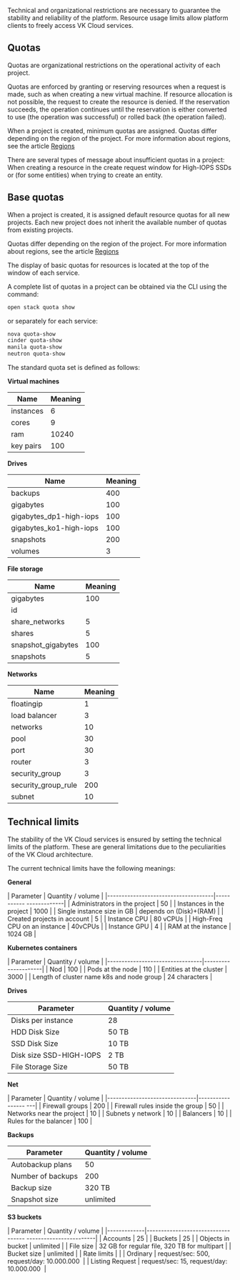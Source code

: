 Technical and organizational restrictions are necessary to guarantee the stability and reliability of the platform. Resource usage limits allow platform clients to freely access VK Cloud services.

## Quotas

Quotas are organizational restrictions on the operational activity of each project.

Quotas are enforced by granting or reserving resources when a request is made, such as when creating a new virtual machine. If resource allocation is not possible, the request to create the resource is denied. If the reservation succeeds, the operation continues until the reservation is either converted to use (the operation was successful) or rolled back (the operation failed).

When a project is created, minimum quotas are assigned. Quotas differ depending on the region of the project. For more information about regions, see the article [Regions](https://mcs.mail.ru/docs/ru/additionals/start/user-account/regions)

There are several types of message about insufficient quotas in a project: When creating a resource in the create request window for High-IOPS SSDs or (for some entities) when trying to create an entity.

## Base quotas

When a project is created, it is assigned default resource quotas for all new projects. Each new project does not inherit the available number of quotas from existing projects.

Quotas differ depending on the region of the project. For more information about regions, see the article [Regions](https://mcs.mail.ru/docs/ru/additionals/account/concepts/regions)

The display of basic quotas for resources is located at the top of the window of each service.

A complete list of quotas in a project can be obtained via the CLI using the command:

```bash
open stack quota show
```

or separately for each service:

```bash
nova quota-show
cinder quota-show
manila quota-show
neutron quota-show
```

The standard quota set is defined as follows:

**Virtual machines**

| Name | Meaning |
|--------------|----------|
| instances | 6 |
| cores | 9 |
| ram | 10240 |
| key pairs | 100 |

**Drives**

| Name | Meaning |
|------------------------|----------|
| backups | 400 |
| gigabytes | 100 |
| gigabytes_dp1-high-iops | 100 |
| gigabytes_ko1-high-iops | 100 |
| snapshots | 200 |
| volumes | 3 |

**File storage**

| Name | Meaning |
|--------------------|----------|
| gigabytes | 100 |
| id | |
| share_networks | 5 |
| shares | 5 |
| snapshot_gigabytes | 100 |
| snapshots | 5 |

**Networks**

| Name | Meaning |
|---------------------|----------|
| floatingip | 1 |
| load balancer | 3 |
| networks | 10 |
| pool | 30 |
| port | 30 |
| router | 3 |
| security_group | 3 |
| security_group_rule | 200 |
| subnet | 10 |

## Technical limits

The stability of the VK Cloud services is ensured by setting the technical limits of the platform. These are general limitations due to the peculiarities of the VK Cloud architecture.

The current technical limits have the following meanings:

**General**

| Parameter | Quantity / volume |
|-------------------------------------|----------- -------------|
| Administrators in the project | 50 |
| Instances in the project | 1000 |
| Single instance size in GB | depends on (Disk)+(RAM) |
| Created projects in account | 5 |
| Instance CPU | 80 vCPUs |
| High-Freq CPU on an instance | 40vCPUs |
| Instance GPU | 4 |
| RAM at the instance | 1024 GB |

**Kubernetes containers**

| Parameter | Quantity / volume |
|---------------------------------|--------- ------------|
| Nod | 100 |
| Pods at the node | 110 |
| Entities at the cluster | 3000 |
| Length of cluster name k8s and node group | 24 characters |

**Drives**

| Parameter | Quantity / volume |
|--------------------------------|--------------------|
| Disks per instance | 28 |
| HDD Disk Size | 50 TB |
| SSD Disk Size | 10 TB |
| Disk size SSD-HIGH-IOPS | 2 TB |
| File Storage Size | 50 TB |

**Net**

| Parameter | Quantity / volume |
|-------------------------------|----------------- ---|
| Firewall groups | 200 |
| Firewall rules inside the group | 50 |
| Networks near the project | 10 |
| Subnets y network | 10 |
| Balancers | 10 |
| Rules for the balancer | 100 |

**Backups**

| Parameter | Quantity / volume |
|--------------------|--------------------|
| Autobackup plans | 50 |
| Number of backups | 200 |
| Backup size | 320 TB |
| Snapshot size | unlimited |

**S3 buckets**

| Parameter | Quantity / volume |
|-------------|----------------------------------- ------------------------|
| Accounts | 25 |
| Buckets | 25 |
| Objects in bucket | unlimited |
| File size | 32 GB for regular file, 320 TB for multipart |
| Bucket size | unlimited |
| Rate limits | |
| Ordinary | request/sec: 500, request/day: 10.000.000&nbsp; |
| Listing Request | request/sec: 15, request/day: 10.000.000&nbsp; |
